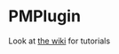 PMPlugin
========

Look at [the wiki](https://github.com/PEMapModder/PocketMine-Plugin-Tutorials/wiki) for tutorials
